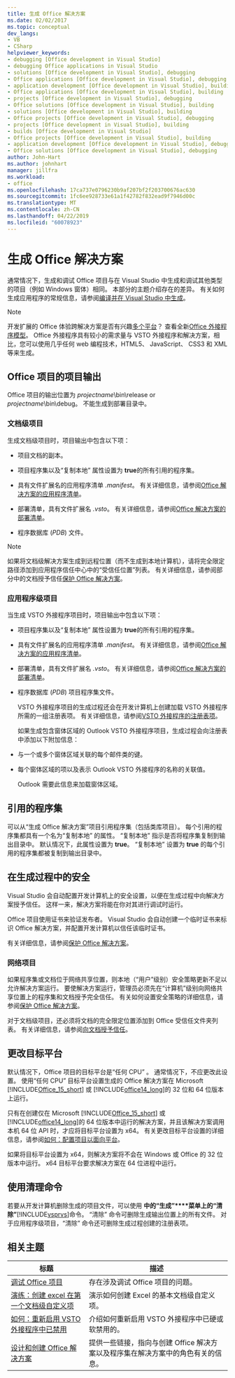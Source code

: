 ```yaml
---
title: 生成 Office 解决方案
ms.date: 02/02/2017
ms.topic: conceptual
dev_langs:
- VB
- CSharp
helpviewer_keywords:
- debugging [Office development in Visual Studio]
- debugging Office applications in Visual Studio
- solutions [Office development in Visual Studio], debugging
- Office applications [Office development in Visual Studio], debugging
- application development [Office development in Visual Studio], building
- Office applications [Office development in Visual Studio], building
- projects [Office development in Visual Studio], debugging
- Office solutions [Office development in Visual Studio], building
- solutions [Office development in Visual Studio], building
- Office projects [Office development in Visual Studio], debugging
- projects [Office development in Visual Studio], building
- builds [Office development in Visual Studio]
- Office projects [Office development in Visual Studio], building
- application development [Office development in Visual Studio], debugging
- Office solutions [Office development in Visual Studio], debugging
author: John-Hart
ms.author: johnhart
manager: jillfra
ms.workload:
- office
ms.openlocfilehash: 17ca737e0796230b9af207bf2f203700676ac630
ms.sourcegitcommit: 1fc6ee928733e61a1f42782f832ead9f7946d00c
ms.translationtype: MT
ms.contentlocale: zh-CN
ms.lasthandoff: 04/22/2019
ms.locfileid: "60078923"
---
```

# <a name="build-office-solutions"></a>生成 Office 解决方案
  通常情况下，生成和调试 Office 项目与在 Visual Studio 中生成和调试其他类型的项目（例如 Windows 窗体）相同。 本部分的主题介绍存在的差异。 有关如何生成应用程序的常规信息，请参阅[编译并在 Visual Studio 中生成](../ide/compiling-and-building-in-visual-studio.md)。

> [!NOTE]
>  开发扩展的 Office 体验跨解决方案是否有兴趣[多个平台](https://dev.office.com/add-in-availability)？ 查看全新[Office 外接程序模型](https://dev.office.com/docs/add-ins/overview/office-add-ins)。 Office 外接程序具有较小的需求量与 VSTO 外接程序和解决方案，相比，您可以使用几乎任何 web 编程技术，HTML5、 JavaScript、 CSS3 和 XML 等来生成。

## <a name="project-output-for-office-projects"></a>Office 项目的项目输出
 Office 项目的输出位置为 *projectname*\bin\release or *projectname*\bin\debug。 不能生成到部署目录中。

### <a name="document-level-projects"></a>文档级项目
 生成文档级项目时，项目输出中包含以下项：

- 项目文档的副本。

- 项目程序集以及“复制本地”  属性设置为 **true**的所有引用的程序集。

- 具有文件扩展名的应用程序清单 *.manifest*。 有关详细信息，请参阅[Office 解决方案的应用程序清单](../vsto/application-manifests-for-office-solutions.md)。

- 部署清单，具有文件扩展名 *.vsto*。 有关详细信息，请参阅[Office 解决方案的部署清单](../vsto/deployment-manifests-for-office-solutions.md)。

- 程序数据库 (*PDB*) 文件。

> [!NOTE]
>  如果将文档级解决方案生成到远程位置（而不生成到本地计算机），请将完全限定路径添加到应用程序信任中心中的“受信任位置”列表。 有关详细信息，请参阅部分中的文档授予信任[保护 Office 解决方案](../vsto/securing-office-solutions.md)。

### <a name="application-level-projects"></a>应用程序级项目
 当生成 VSTO 外接程序项目时，项目输出中包含以下项：

- 项目程序集以及“复制本地”  属性设置为 **true**的所有引用的程序集。

- 具有文件扩展名的应用程序清单 *.manifest*。 有关详细信息，请参阅[Office 解决方案的应用程序清单](../vsto/application-manifests-for-office-solutions.md)。

- 部署清单，具有文件扩展名 *.vsto*。 有关详细信息，请参阅[Office 解决方案的部署清单](../vsto/deployment-manifests-for-office-solutions.md)。

- 程序数据库 (*PDB*) 项目程序集文件。

  VSTO 外接程序项目的生成过程还会在开发计算机上创建加载 VSTO 外接程序所需的一组注册表项。 有关详细信息，请参阅[VSTO 外接程序的注册表项](../vsto/registry-entries-for-vsto-add-ins.md)。

  如果生成包含窗体区域的 Outlook VSTO 外接程序项目，生成过程会向注册表中添加以下附加信息：

- 与一个或多个窗体区域关联的每个邮件类的键。

- 每个窗体区域的项以及表示 Outlook VSTO 外接程序的名称的关联值。

  Outlook 需要此信息来加载窗体区域。

## <a name="referenced-assemblies"></a>引用的程序集
 可以从“生成 Office 解决方案”项目引用程序集（包括类库项目）。 每个引用的程序集都具有一个名为“复制本地” 的属性。 “复制本地” 指示是否将程序集复制到输出目录中。 默认情况下，此属性设置为 **true**。 “复制本地”  设置为 **true** 的每个引用的程序集都被复制到输出目录中。

## <a name="security-during-the-build-process"></a>在生成过程中的安全
 Visual Studio 会自动配置开发计算机上的安全设置，以便在生成过程中向解决方案授予信任。 这样一来，解决方案将能在你对其进行调试时运行。

 Office 项目使用证书来验证发布者。 Visual Studio 会自动创建一个临时证书来标识 Office 解决方案，并配置开发计算机以信任该临时证书。

 有关详细信息，请参阅[保护 Office 解决方案](../vsto/securing-office-solutions.md)。

### <a name="network-projects"></a>网络项目
 如果程序集或文档位于网络共享位置，则本地（“用户”级别）安全策略更新不足以允许解决方案运行。 要使解决方案运行，管理员必须先在“计算机”级别向网络共享位置上的程序集和文档授予完全信任。 有关如何设置安全策略的详细信息，请参阅[保护 Office 解决方案](../vsto/securing-office-solutions.md)。

 对于文档级项目，还必须将文档的完全限定位置添加到 Office 受信任文件夹列表。 有关详细信息，请参阅[向文档授予信任](../vsto/granting-trust-to-documents.md)。

## <a name="change-the-platform-target"></a>更改目标平台
 默认情况下，Office 项目的目标平台是“任何 CPU” 。 通常情况下，不应更改此设置。 使用“任何 CPU”  目标平台设置生成的 Office 解决方案在 Microsoft [!INCLUDE[Office_15_short](../vsto/includes/office-15-short-md.md)] 或 [!INCLUDE[office14_long](../vsto/includes/office14-long-md.md)]的 32 位和 64 位版本上运行。

 只有在创建仅在 Microsoft [!INCLUDE[Office_15_short](../vsto/includes/office-15-short-md.md)] 或 [!INCLUDE[office14_long](../vsto/includes/office14-long-md.md)]的 64 位版本中运行的解决方案，并且该解决方案调用本机 64 位 API 时，才应将目标平台设置为 x64。 有关更改目标平台设置的详细信息，请参阅[如何：配置项目以面向平台](../ide/how-to-configure-projects-to-target-platforms.md)。

 如果将目标平台设置为 x64，则解决方案将不会在 Windows 或 Office 的 32 位版本中运行。 x64 目标平台要求解决方案在 64 位进程中运行。

## <a name="use-the-clean-command"></a>使用清理命令
 若要从开发计算机删除生成的项目文件，可以使用 **中的“生成”****菜单上的“清除”**[!INCLUDE[vsprvs](../sharepoint/includes/vsprvs-md.md)]命令。 “清除”  命令可删除生成输出位置上的所有文件。 对于应用程序级项目，“清除”  命令还可删除生成过程创建的注册表项。

## <a name="related-topics"></a>相关主题

|标题|描述|
|-----------|-----------------|
|[调试 Office 项目](../vsto/debugging-office-projects.md)|存在涉及调试 Office 项目的问题。|
|[演练：创建 excel 在第一个文档级自定义项](../vsto/walkthrough-creating-your-first-document-level-customization-for-excel.md)|演示如何创建 Excel 的基本文档级自定义项。|
|[如何：重新启用 VSTO 外接程序中已禁用](../vsto/how-to-re-enable-a-vsto-add-in-that-has-been-disabled.md)|介绍如何重新启用 VSTO 外接程序中已硬或软禁用的。|
|[设计和创建 Office 解决方案](../vsto/designing-and-creating-office-solutions.md)|提供一些链接，指向与创建 Office 解决方案以及程序集在解决方案中的角色有关的信息。|